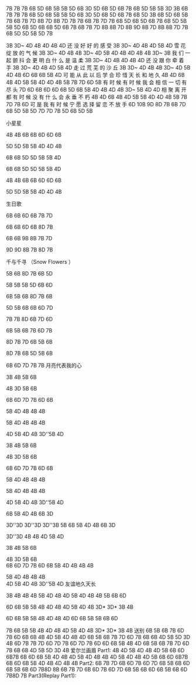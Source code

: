 7B 7B 7B 6B 5D 6B 5B 5B 5D 6B 3D
5D 6B 5D 6B 7B 6B 5D 5B 5B 3D 3B 6B
7B 7B 7B 6B 5D 6B 5B 5B 5D 6B 3D
5D 6B 5D 6B 7B 6B 5D 3B 6B 5D 6B 5B
7B 6B 7B 7D 8B 7D 8B 7D 7B 7B 6B 7B 7D 7B 6B
5D 6B 5D 6B 7B 6B 5D 5B 5B 5D 6B 5D
6B 6B 5D 6B 7B 6B 7B 7D 8B 8B 7D 8B 9D 8B 7D
8B 8B 7D 7B 6B 5D 5D 5B 5D 7B


3B 3D~ 4D 4B 4D 4B 4D
还 没 好 好 的 感 受
3B 3D~ 4D 4B 4D 5B 4D
雪 花 绽 放 的 气 候
3B 3D~ 4D 4B 4B 3D~ 4D 5B 4D 4B 4D 4B 4B 3D~ 3B
我 们 一 起 颤 抖 会 更 明 白 什 么 是 温 柔
3B 3D~ 4D 4B 4D 4B 4D
还 没 跟 你 牵 着 手
3B 3D~ 4D 4B 4D 5B 4D
走 过 荒 芜 的 沙 丘
3B 3D~ 4D 4B 4B 3D~ 4D 5B 4D 4B 6D 6B 6B 5B 4D
可 能 从 此 以 后 学 会 珍 惜 天 长 和 地 久
4B 4D 6B 4B 4D 5B 5B 4D 4D 4B 5B 7B 7D 6D 5B
有 时 候 有 时 候 我 会 相 信 一 切 有 尽 头
7D 6D 6B 6D 6D 6B 5D 6B 5B 4D 4B 4D 4B 3D~ 5B 4D 4D
相 聚 离 开 都 有 时 候 没 有 什 么 会 永 垂 不 朽
4B 4D 6B 4B 4D 5B 5B 4D 4D 4B 5B 7B 7D 7B 6D
可 是 我 有 时 候 宁 愿 选 择 留 恋 不 放 手
6D 10B 9D 8D 7B 6B 7D 6B 5D 5B 5D 7D 7D 7B 5D 6B 5D 5B

小星星 

4B 4B 6B 6B 6D 6D 6B 

5D 5D 5B 5B 4D 4D 4B 

6B 6B 5D 5D 5B 5B 4D 

6B 6B 5D 5D 5B 5B 4D 

4B 4B 6B 6B 6D 6D 6B 

5D 5D 5B 5B 4D 4D 4B

生日歌 

6B 6B 6D 6B 7B 7D 

6B 6B 6D 6B 8D 7B 

6B 6B 9B  8B 7B 7D

9D 9D 8B 7B 8D 7B

千与千寻 （Snow Flowers ）

5B 6B 8D 7B 6B 5D 

5B 5B 5B 5D 6B 6D 

6B 5B 6B 8D 7B 6B 

5D 5B 6B 6B 6D 7D 

7B 7B 8D 6B 7D 6D 

6B 5B 6B 7B  6D 7B 

8D 7B 7D 6B 5B 6B 

8D 7B 6B 5D 5B 6B 

6B 6D 7D 7B 7B
月亮代表我的心 

3B 4B 5B 6B      

4B 3D 5B 6B      

6B 6D 7D 7B 6D 6B 

5B 4D 4B 4B 4B 

5B 4D 4B 4B 4B

4D 5B 4D 4B 3D''5B 4D 

3B 4B 5B 6B

4B 3D 5B 6B    

6B 6D 7D 7B 6D 6B 

5B 4D 4B 4B 4B   

5B 4D 4B 4B 4B   

4D 5B 4D 4B 3D''5B 4D 

6B 5B 4D 4B 6B 3D  

3D''3D 3D''3D 3D''3B 5B 
6B 5B 4D 4B 6B 3D    

3D''3D 4B 4B 4D 5B 4D 

3B 4B 5B 6B    

4B 3D 5B 6B    
6B 6D 7D 7B 6D 6B 
5B 4D 4B 4B 4B

5B 4D 4B 4B 4B   
4D 5B 4D 4B 3D''5B 4D 
友谊地久天长 

3B 4B 4B 4B 5B 4D 4B 4D 5B 4D 4B 4B 5B 6B 6D 

6D 6B 5B 5B 4B 4D 4B 4D 5B 4D 4B 3D* 3D* 3B 4B 

6D 6B 5B 5B 4B 4D 4B 4D 6D 6B 5B 5B 6B 6D 

7B 6B 5B 5B 4B 4D 4B 4D 5B 4D 4B 3D* 3D* 3B 4B
送别
6B 5B 6B 7B 6D 7B 6D 6B 6B 4B 4D 5B 4D 4B 4D
6B 5B 6B 7B 7D 6D 7B 6B 6B 4D 5B 5D 3D 4B
6D 7B 7B 7D 6D 7D 7B 6D 7D 7B 6D 6D 6B 5B 4B 4D
6B 5B 6B 7B 7D 6D 7B 6B 6B 4D 5B 5D 3D 4B
爱尔兰画眉
Part1:
4B 4D 5B 4D 4B 4D 5B 6B 6D 6B7B 6B 6D 6B 5B 4D 4B 4D 5B 4D 4B
4B 4D 5B 4D 4B 4D 5B 6B 6D 6B7B 6B 6D 6B 5B 4D 4B 4D 4B 4B
Part2:
6B 7B 7D 6B 6D 7B 6D 7D 6B 5B 6B 6D 6B 5B 6B 6D 7B8D 8B
6B 7B 7D 6B 6D 7B 6D 7D 6B 5B 6B 6D 6B 5B 6B 6D 7B8D 7B
Part3(Replay Part1):